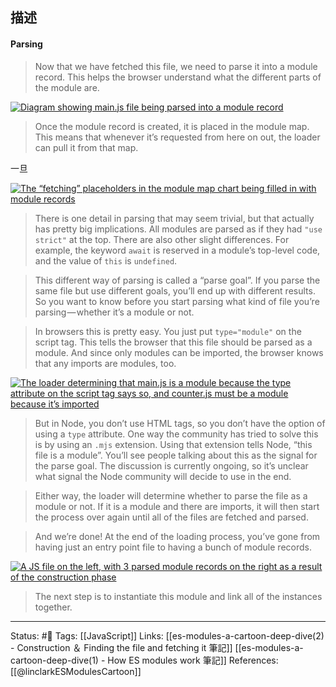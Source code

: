 ## 描述

#### Parsing

> Now that we have fetched this file, we need to parse it into a module record. This helps the browser understand what the different parts of the module are.

[![Diagram showing main.js file being parsed into a module record](https://2r4s9p1yi1fa2jd7j43zph8r-wpengine.netdna-ssl.com/files/2018/03/25_file_to_module_record-500x199.png)](https://2r4s9p1yi1fa2jd7j43zph8r-wpengine.netdna-ssl.com/files/2018/03/25_file_to_module_record.png)

> Once the module record is created, it is placed in the module map. This means that whenever it’s requested from here on out, the loader can pull it from that map.

一旦

[![The “fetching” placeholders in the module map chart being filled in with module records](https://2r4s9p1yi1fa2jd7j43zph8r-wpengine.netdna-ssl.com/files/2018/03/25_module_map-500x239.png)](https://2r4s9p1yi1fa2jd7j43zph8r-wpengine.netdna-ssl.com/files/2018/03/25_module_map.png)

> There is one detail in parsing that may seem trivial, but that actually has pretty big implications. All modules are parsed as if they had `"use strict"` at the top. There are also other slight differences. For example, the keyword `await` is reserved in a module’s top-level code, and the value of `this` is `undefined`.

> This different way of parsing is called a “parse goal”. If you parse the same file but use different goals, you’ll end up with different results. So you want to know before you start parsing what kind of file you’re parsing — whether it’s a module or not.

> In browsers this is pretty easy. You just put `type="module"` on the script tag. This tells the browser that this file should be parsed as a module. And since only modules can be imported, the browser knows that any imports are modules, too.

[![The loader determining that main.js is a module because the type attribute on the script tag says so, and counter.js must be a module because it’s imported](https://2r4s9p1yi1fa2jd7j43zph8r-wpengine.netdna-ssl.com/files/2018/03/26_parse_goal-500x311.png)](https://2r4s9p1yi1fa2jd7j43zph8r-wpengine.netdna-ssl.com/files/2018/03/26_parse_goal.png)

> But in Node, you don’t use HTML tags, so you don’t have the option of using a `type` attribute. One way the community has tried to solve this is by using an `.mjs` extension. Using that extension tells Node, “this file is a module”. You’ll see people talking about this as the signal for the parse goal. The discussion is currently ongoing, so it’s unclear what signal the Node community will decide to use in the end.

> Either way, the loader will determine whether to parse the file as a module or not. If it is a module and there are imports, it will then start the process over again until all of the files are fetched and parsed.

> And we’re done! At the end of the loading process, you’ve gone from having just an entry point file to having a bunch of module records.

[![A JS file on the left, with 3 parsed module records on the right as a result of the construction phase](https://2r4s9p1yi1fa2jd7j43zph8r-wpengine.netdna-ssl.com/files/2018/03/27_construction-500x406.png)](https://2r4s9p1yi1fa2jd7j43zph8r-wpengine.netdna-ssl.com/files/2018/03/27_construction.png)

> The next step is to instantiate this module and link all of the instances together.



---
Status: #🌱 
Tags:
[[JavaScript]]
Links:
[[es-modules-a-cartoon-deep-dive(2) - Construction ＆ Finding the file and fetching it 筆記]]
[[es-modules-a-cartoon-deep-dive(1) - How ES modules work 筆記]]
References:
[[@linclarkESModulesCartoon]]